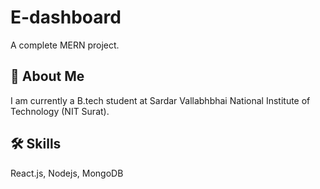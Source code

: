 # E-dashboard

A complete MERN project.


## 🚀 About Me
I am currently a B.tech student at Sardar Vallabhbhai National Institute of Technology (NIT Surat).


## 🛠 Skills
React.js, Nodejs, MongoDB
